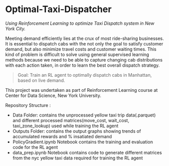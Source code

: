 # Optimal-Taxi-Dispatcher
*Using Reinforcement Learning to optimize Taxi Dispatch system in New York City.*

Meeting demand efficiently lies at the crux of most ride-sharing businesses. 
It is essential to dispatch cabs with the not only the goal to satisfy customer demand, but also minimize travel costs and customer waiting times. 
This kind of problem is difficult to solve using general supervised learning methods because we need to be able to capture changing cab distributions with each action taken, in order to learn the best overall dispatch strategy.  

> Goal:  Train an RL agent to optimally dispatch cabs in Manhattan, based on live demand. 

This project was undertaken as part of Reinforcement Learning course at Center for Data Science, New York University.  

Repository Structure :
- Data Folder: contains the unprocessed yellow taxi trip data(.parquet) and different processed matrices(move_cost, wait_cost, taxi_zone_lookup) used while training the RL agent
- Outputs Folder: contains the output graphs showing trends of accumulated rewards and % insatiated demand
- PolicyGradient.ipynb Notebook contains the training and evaluation code for the RL agent
- data_prep.ipynb Notebook contains code to generate different matrices from the nyc yellow taxi data required for training the RL agent 
